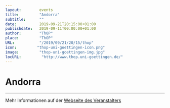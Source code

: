 ```yaml
---
layout:        events
title:         "Andorra"
subtitle:      ""
date:          2019-09-21T20:15:00+01:00
publishdate:   2019-09-11T00:00:00+01:00
author:        "ThOP"
place:         "ThOP"
URL:           "/2019/09/21/20/15/thop"
icon:         "thop-uni-goettingen-icon.png"
image:         "thop-uni-goettingen-img.jpg"
locURL:         "http://www.thop.uni-goettingen.de/"
---
```


Andorra
===========


-----------



Mehr Informationen auf der [Webseite des Veranstalters](http://www.thop.uni-goettingen.de/)
